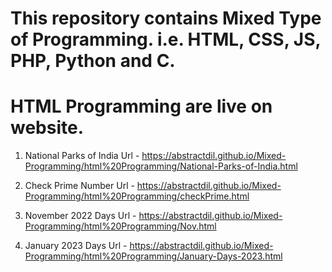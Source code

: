 # This repository contains Mixed Type of Programming. i.e. HTML, CSS, JS, PHP, Python and C.
 
 # HTML Programming are live on website. 

 1. National Parks of India Url - https://abstractdil.github.io/Mixed-Programming/html%20Programming/National-Parks-of-India.html

 2. Check Prime Number Url -  https://abstractdil.github.io/Mixed-Programming/html%20Programming/checkPrime.html

 3. November 2022  Days Url - https://abstractdil.github.io/Mixed-Programming/html%20Programming/Nov.html

 4. January 2023 Days Url - https://abstractdil.github.io/Mixed-Programming/html%20Programming/January-Days-2023.html